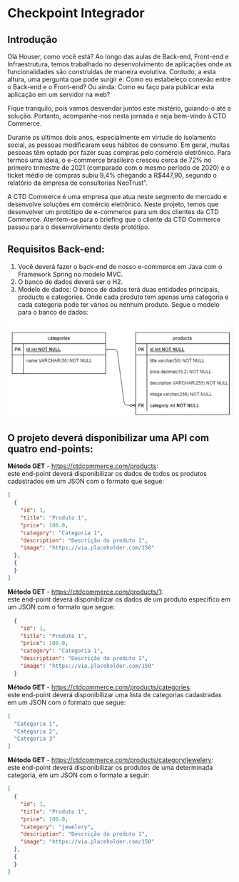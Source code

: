 # Checkpoint Integrador

## Introdução

Olá Houser, como você está? Ao longo das aulas de Back-end, Front-end e Infraestrutura, temos trabalhado no desenvolvimento de aplicações onde as funcionalidades são construídas de maneira evolutiva. Contudo, a esta altura, uma pergunta que pode surgir é: Como eu estabeleço conexão entre o Back-end e o Front-end? Ou ainda: Como eu faço para publicar esta aplicação em um servidor na web?

Fique tranquilo, pois vamos desvendar juntos este mistério, guiando-o até a solução. Portanto, acompanhe-nos nesta jornada e seja bem-vindo à CTD Commerce.

Durante os últimos dois anos, especialmente em virtude do isolamento social, as pessoas modificaram seus hábitos de consumo. Em geral, muitas pessoas têm optado por fazer suas compras pelo comércio eletrônico. Para termos uma ideia, o e-commerce brasileiro cresceu cerca de 72% no primeiro trimestre de 2021 (comparado com o mesmo período de 2020) e o ticket médio de compras subiu 9,4% chegando a R$447,90, segundo o relatório da empresa de consultorias NeoTrust¹.


A CTD Commerce é uma empresa que atua neste segmento de mercado e desenvolve soluções em comércio eletrônico. Neste projeto, temos que desenvolver um protótipo de e-commerce para um dos clientes da CTD Commerce.
Atentem-se para o briefing que o cliente da CTD Commerce passou para o desenvolvimento deste protótipo.

## Requisitos Back-end:

1. Você deverá fazer o back-end de nosso e-commerce em Java com o Framework Spring no modelo MVC.
2. O banco de dados deverá ser o H2.
3. Modelo de dados: O banco de dados terá duas entidades principais, products e categories. Onde cada produto tem apenas uma categoria e cada categoria pode ter vários ou nenhum produto.
Segue o modelo para o banco de dados:

![](./res/uml.png)

## O projeto deverá disponibilizar uma API com quatro end-points:

**Método GET** - https://ctdcommerce.com/products: <br>
este end-point deverá disponibilizar os dados de todos os produtos cadastrados em um JSON com o formato que segue:
```json
[
  {
    "id": 1,
    "title": "Produto 1",
    "price": 100.0,
    "category": "Categoria 1",
    "description": "Descrição do produto 1",
    "image": "https://via.placeholder.com/150"
  },
  {
  }
]
```

**Método GET** - https://ctdcommerce.com/products/1: <br>
este end-point deverá disponibilizar os dados de um produto específico em um JSON  com o formato que segue:
```json
  {
    "id": 1,
    "title": "Produto 1",
    "price": 100.0,
    "category": "Categoria 1",
    "description": "Descrição do produto 1",
    "image": "https://via.placeholder.com/150"
  }
```

**Método GET** - https://ctdcommerce.com/products/categories: <br>
este end-point deverá disponibilizar uma lista de categorias cadastradas em um JSON  com o formato que segue:
```json
[
  "Categoria 1",
  "Categoria 2",
  "Categoria 3"
]
```

**Método GET** - https://ctdcommerce.com/products/category/jewelery: <br>
este end-point deverá disponibilizar os produtos de uma determinada categoria, em um JSON  com o formato a seguir:
```json
[
  {
    "id": 1,
    "title": "Produto 1",
    "price": 100.0,
    "category": "jewelery",
    "description": "Descrição do produto 1",
    "image": "https://via.placeholder.com/150"
  },
  {
  }
]
```

